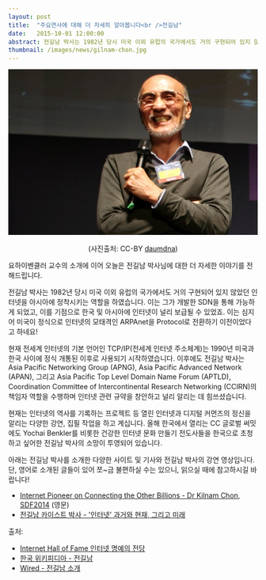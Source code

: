 ```yaml
---
layout: post
title:  "주요연사에 대해 더 자세히 알아봅니다<br />전길남"
date:   2015-10-01 12:00:00
abstract: 전길남 박사는 1982년 당시 미국 이외 유럽의 국가에서도 거의 구현되어 있지 않았던 인터넷을 아시아에 정착시키는 역할을 하였습니다. 이는 그가 개발한 SDN을 통해 가능하게 되었고, 이를 기점으로 한국 및 아시아에 인터넷이 널리 보급될 수 있었죠.
thumbnail: /images/news/gilnam-chon.jpg
---
```


<p style="text-align: center;">
  <img src="/images/news/gilnam-chon.jpg" alt="전길남">
</p>
<p style="text-align: center;">(사진출처: CC-BY <a href="https://www.flickr.com/photos/daumdna/">daumdna</a>)</p>


요하이벤클러 교수의 소개에 이어 오늘은 전길남 박사님에 대한 더 자세한 이야기를 전해드립니다.

전길남 박사는 1982년 당시 미국 이외 유럽의 국가에서도 거의 구현되어 있지 않았던 인터넷을 아시아에 정착시키는 역할을 하였습니다. 이는 그가 개발한 SDN을 통해 가능하게 되었고, 이를 기점으로 한국 및 아시아에 인터넷이 널리 보급될 수 있었죠.
이는 심지어 미국이 정식으로 인터넷의 모태격인 ARPAnet을 Protocol로 전환하기 이전이었다고 하네요! 

현재 전세계 인터넷의 기본 언어인 TCP/IP(전세계 인터넷 주소체계)는 1990년 미국과 한국 사이에 정식 개통된 이후로 사용되기 시작하였습니다. 이후에도 전길남 박사는 Asia Pacific Networking Group (APNG), Asia Pacific Advanced Network (APAN), 그리고 Asia Pacific Top Level Domain Name Forum (APTLD), Coordination Committee of Intercontinental Research Networking (CCIRN)의 책임자 역할을 수행하며 인터넷 관련 규약을 창안하고 널리 알리는 데 힘쓰셨습니다.

현재는 인터넷의 역사를 기록하는 프로젝트 등 열린 인터넷과 디지털 커먼즈의 정신을 알리는 다양한 강연, 집필 작업을 하고 계십니다. 올해 한국에서 열리는 CC 글로벌 써밋에도 Yochai Benkler를 비롯한 건강한 인터넷 문화 만들기 전도사들을 한국으로 초청하고 싶어한 전길남 박사의 소망이 투영되어 있습니다.

아래는 전길남 박사를 소개한 다양한 사이트 및 기사와 전길남 박사의 강연 영상입니다. 단, 영어로 소개된 글들이 있어 쪼~금 불편하실 수는 있으니, 읽으실 때에 참고하시길 바랍니다!


- [Internet Pioneer on Connecting the Other Billions - Dr Kilnam Chon, SDF2014](https://www.youtube.com/watch?v=Mypo6YwwadE) (영문)
- [전길남 카이스트 박사 - '인터넷' 과거와 현재, 그리고 미래](https://www.youtube.com/watch?v=wHsQQSL-cYI)


출처: 

- [Internet Hall of Fame 인터넷 명예의 전당](http://www.internethalloffame.org/inductees/kilnam-chon)
- [한국 위키피디아 - 전길남](https://ko.wikipedia.org/wiki/%EC%A0%84%EA%B8%B8%EB%82%A8)
- [Wired - 전길남 소개](http://www.wired.com/2012/06/kilnam_chon/)


<p>&nbsp;</p>
<p>&nbsp;</p>

<style>
  p img {
    max-width: 100%;
    height: auto;
  }
  img.aligncenter.size-large.wp-image-239779,
  img.size-large.wp-image-239780 {
    width: 100% !important;
    max-width: 100%;
    height: auto;
  }

</style>
